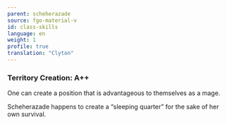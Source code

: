 ```yaml
---
parent: scheherazade
source: fgo-material-v
id: class-skills
language: en
weight: 1
profile: true
translation: "Clyton"
---
```


### Territory Creation: A++

One can create a position that is advantageous to themselves as a mage.

Scheherazade happens to create a “sleeping quarter” for the sake of her own survival.

